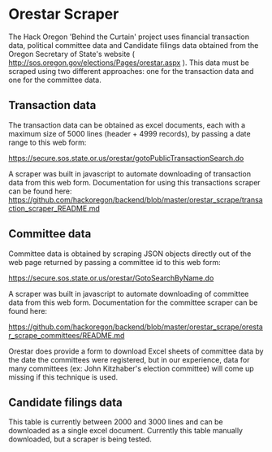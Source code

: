 Orestar Scraper
=================

The Hack Oregon 'Behind the Curtain' project uses financial transaction data, political committee data and Candidate filings data obtained from the Oregon Secretary of State's website
( http://sos.oregon.gov/elections/Pages/orestar.aspx ). 
This data must be scraped using two different approaches: one for the transaction data and one for the committee data.

Transaction data
------------------
The transaction data can be obtained as excel documents, each with a maximum size of 5000 lines (header + 4999 records), by passing a date range to this web form:

https://secure.sos.state.or.us/orestar/gotoPublicTransactionSearch.do

A scraper was built in javascript to automate downloading of transaction data from this web form. Documentation for using this transactions scraper can be found here:
https://github.com/hackoregon/backend/blob/master/orestar_scrape/transaction_scraper_README.md

Committee data
------------------
Committee data is obtained by scraping JSON objects directly out of the web page returned by passing a committee id to this web form:

https://secure.sos.state.or.us/orestar/GotoSearchByName.do

A scraper was built in javascript to automate downloading of committee data from this web form.
Documentation for the committee scraper can be found here:

https://github.com/hackoregon/backend/blob/master/orestar_scrape/orestar_scrape_committees/README.md

Orestar does provide a form to download Excel sheets of committee data by the date the committees were registered, but in our experience, data for many committees (ex: John Kitzhaber's election committee) will come up missing if this technique is used. 

Candidate filings data
------------------
This table is currently between 2000 and 3000 lines and can be downloaded as a single excel document.
Currently this table manually downloaded, but a scraper is being tested.  
